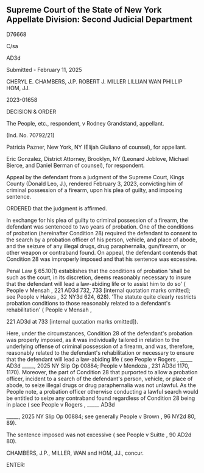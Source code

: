 ## Supreme Court of the State of New York Appellate Division: Second Judicial Department

D76668

C/sa

AD3d

Submitted - February 11, 2025

CHERYL E. CHAMBERS, J.P. ROBERT J. MILLER LILLIAN WAN PHILLIP HOM, JJ.

2023-01658

DECISION &amp; ORDER

The People, etc., respondent, v Rodney Grandstand, appellant.

(Ind. No. 70792/21)

Patricia Pazner, New York, NY (Elijah Giuliano of counsel), for appellant.

Eric Gonzalez, District Attorney, Brooklyn, NY (Leonard Joblove, Michael Bierce, and Daniel Berman of counsel), for respondent.

Appeal by the defendant from a judgment of the Supreme Court, Kings County (Donald Leo, J.), rendered February 3, 2023, convicting him of criminal possession of a firearm, upon his plea of guilty, and imposing sentence.

ORDERED that the judgment is affirmed.

In exchange for his plea of guilty to criminal possession of a firearm, the defendant was sentenced to two years of probation.  One of the conditions of probation (hereinafter Condition 28) required the defendant to consent to the search by a probation officer of his person, vehicle, and place of abode, and the seizure of any illegal drugs, drug paraphernalia, gun/firearm, or other weapon or contraband found.  On appeal, the defendant contends that Condition 28 was improperly imposed and that his sentence was excessive.

Penal Law § 65.10(1) establishes that the conditions of probation 'shall be such as the court, in its discretion, deems reasonably necessary to insure that the defendant will lead a law-abiding life or to assist him to do so' ( People v Mensah , 221 AD3d 732, 733 [internal quotation marks omitted]; see People v  Hakes ,  32  NY3d  624,  628).    'The  statute  quite  clearly  restricts probation conditions to those reasonably related to a defendant's rehabilitation' ( People v Mensah ,

221 AD3d at 733 [internal quotation marks omitted]).

Here,  under  the  circumstances,  Condition  28  of  the  defendant's  probation  was properly imposed, as it was individually tailored in relation to the underlying offense of criminal possession of a firearm, and was, therefore, reasonably related to the defendant's rehabilitation or necessary to ensure that the defendant will lead a law-abiding life ( see People v Rogers ,  \_\_\_\_\_ AD3d \_\_\_\_\_, 2025 NY Slip Op 00884; People v Mendoza , 231 AD3d 1170, 1170).  Moreover, the part of Condition 28 that purported to allow a probation officer, incident to a search of the defendant's person, vehicle, or place of abode, to seize illegal drugs or drug paraphernalia was not unlawful.  As the People note, a probation officer otherwise conducting a lawful search would be entitled to seize any contraband found regardless of Condition 28 being in place ( see People v Rogers , \_\_\_\_\_ AD3d

\_\_\_\_\_, 2025 NY Slip Op 00884; see generally People v Brown , 96 NY2d 80, 89).

The sentence imposed was not excessive ( see People v Suitte , 90 AD2d 80).

CHAMBERS, J.P., MILLER, WAN and HOM, JJ., concur.

ENTER:

<!-- image -->